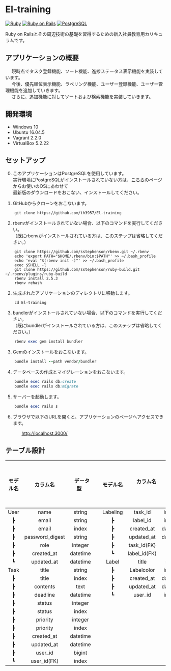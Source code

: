 # El-training
[![Ruby](https://img.shields.io/badge/Ruby-2.5.3-red.svg)](https://docs.ruby-lang.org/ja/2.5.0/doc/index.html)
[![Ruby on Rails](https://img.shields.io/badge/Ruby%20on%20Rails-5.2.1-red.svg)](https://guides.rubyonrails.org/)
[![PostgreSQL](https://img.shields.io/badge/PostgreSQL-9.5.14-blue.svg)](https://www.postgresql.org/)

Ruby on Railsとその周辺技術の基礎を習得するための新入社員教育用カリキュラムです。

## アプリケーションの概要

&nbsp; &nbsp; &nbsp;現時点でタスク登録機能、ソート機能、進捗ステータス表示機能を実装しています。  
&nbsp; &nbsp; &nbsp;今後、優先順位表示機能、ラベリング機能、ユーザー登録機能、ユーザー管理機能を追加していきます。  
&nbsp; &nbsp; &nbsp;さらに、追加機能に対してソートおよび検索機能を実装していきます。


## 開発環境
- Windows 10
- Ubuntu 16.04.5
- Vagrant 2.2.0
- VirtualBox 5.2.22

## セットアップ

0. このアプリケーションはPostgreSQLを使用しています。  
実行環境にPostgreSQLがインストールされていない方は、[こちら](https://www.postgresql.org/download/)のページからお使いのOSにあわせて  
最新版のダウンロードをおこない、インストールしてください。  

1. GitHubからクローンをおこないます。

```
    git clone https://github.com/th3957/El-training
```

2. rbenvがインストールされていない場合、以下のコマンドを実行してください。  
（既にrbenvがインストールされている方は、このステップは省略してください。）

```
    git clone https://github.com/sstephenson/rbenv.git ~/.rbenv
    echo 'export PATH="$HOME/.rbenv/bin:$PATH"' >> ~/.bash_profile
    echo 'eval "$(rbenv init -)"' >> ~/.bash_profile
    exec $SHELL -l
    git clone https://github.com/sstephenson/ruby-build.git ~/.rbenv/plugins/ruby-build
    rbenv install 2.5.3
    rbenv rehash
```

2. 生成されたアプリケーションのディレクトリに移動します。

```
    cd El-training
```

3. bundlerがインストールされていない場合、以下のコマンドを実行してください。  
（既にbundlerがインストールされている方は、このステップは省略してください。）

```ruby
    rbenv exec gem install bundler
```

3. Gemのインストールをおこないます。

```ruby
    bundle install --path vendor/bundler
```

4. データベースの作成とマイグレーションをおこないます。

```ruby
    bundle exec rails db:create
    bundle exec rails db:migrate
```

5. サーバーを起動します。

```ruby
    bundle exec rails s
```

6. ブラウザで以下のURLを開くと、アプリケーションのページへアクセスできます。

&nbsp; &nbsp; &nbsp; &nbsp; &nbsp; &nbsp; &nbsp;<http://localhost:3000/>

## テーブル設計
| モデル名 | カラム名 | &nbsp; データ型 &nbsp; |&nbsp; &nbsp; &nbsp; &nbsp; &nbsp; &nbsp; &nbsp;| モデル名 | &nbsp; &nbsp; &nbsp; カラム名 &nbsp; &nbsp; &nbsp; | &nbsp; データ型 &nbsp; |
|:-:|:-:|:-:|:-:|:-:|:-:|:-:|
|User|name|string||Labeling|task_id|integer|
|┣|email|string||┣|label_id|integer|
|┣|email|index||┣|created_at|datetime|
|┣|password_digest|string||┣|updated_at|datetime|
|┣|role|integer||┣|task_id(FK)|index|
|┣|created_at|datetime||┗|label_id(FK)|index|
|┗|updated_at|datetime||Label|title|string|
|Task|title|string||┣|Labelcolor|integer|
|┣|title|index||┣|created_at|datetime|
|┣|contents|text||┣|updated_at|datetime|
|┣|deadline|datetime||┗|user_id|integer|
|┣|status|integer|
|┣|status|index|
|┣|priority|integer|
|┣|priority|index|
|┣|created_at|datetime|
|┣|updated_at|datetime|
|┣|user_id|bigint|
|┗|user_id(FK)|index|
